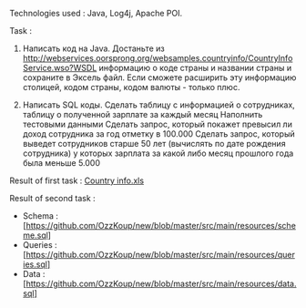 Technologies used : Java, Log4j, Apache POI.

Task : 


1. Написать код на Java. Достаньте из  http://webservices.oorsprong.org/websamples.countryinfo/CountryInfoService.wso?WSDL информацию о коде страны и названии страны и сохраните в Эксель файл. Если сможете расширить эту информацию столицей, кодом страны, кодом валюты - только плюс.
 
2. Написать SQL коды. Сделать таблицу с информацией о сотрудниках, таблицу о полученной зарплате за каждый месяц
Наполнить тестовыми данными
Сделать запрос, который покажет превысил ли доход сотрудника за год отметку в 100.000
Сделать запрос, который выведет сотрудников старше 50 лет (вычислять по дате рождения сотрудника) у которых зарплата за какой либо месяц прошлого года была меньше 5.000
 
Result of first task : [Country info.xls](#https://github.com/OzzKoup/new/blob/master/src/main/resources/Country%20info.xls)

Result of second task :
* Schema : [https://github.com/OzzKoup/new/blob/master/src/main/resources/scheme.sql]
* Queries : [https://github.com/OzzKoup/new/blob/master/src/main/resources/queries.sql]
* Data : [https://github.com/OzzKoup/new/blob/master/src/main/resources/data.sql]
